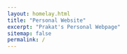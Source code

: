 ```yaml
---
layout: homelay.html
title: "Personal Website"
excerpt: "Prakat's Personal Webpage"
sitemap: false
permalink: /
---
```

